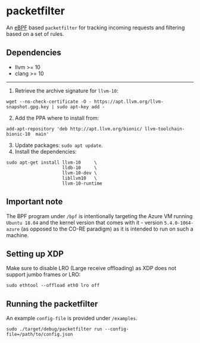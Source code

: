 # packetfilter

An [eBPF](https://ebpf.io/) based `packetfilter` for tracking incoming requests and filtering based on a set of rules. 

## Dependencies
- llvm >= 10
- clang >= 10
---
1. Retrieve the archive signature for `llvm-10`:
```
wget --no-check-certificate -O - https://apt.llvm.org/llvm-snapshot.gpg.key | sudo apt-key add -
```

2. Add the PPA where to install from:
```
add-apt-repository 'deb http://apt.llvm.org/bionic/ llvm-toolchain-bionic-10  main'
```
3. Update packages: `sudo apt update`.
4. Install the dependencies: 
```
sudo apt-get install llvm-10     \
                     lldb-10     \
                     llvm-10-dev \
                     libllvm10   \
                     llvm-10-runtime
```

## Important note
The BPF program under `/bpf` is intentionally targeting the Azure VM running `Ubuntu 18.04` and the kernel version that comes with it - version `5.4.0-1064-azure` (as opposed to the CO-RE paradigm) as it is intended to run on such a machine.

## Setting up XDP
Make sure to disable LRO (Large receive offloading) as XDP does not support jumbo frames or LRO:
```
sudo ethtool --offload eth0 lro off
```

## Running the packetfilter
An example `config-file` is provided under `/examples`.
```
sudo ./target/debug/packetfilter run --config-file=/path/to/config.json
```
